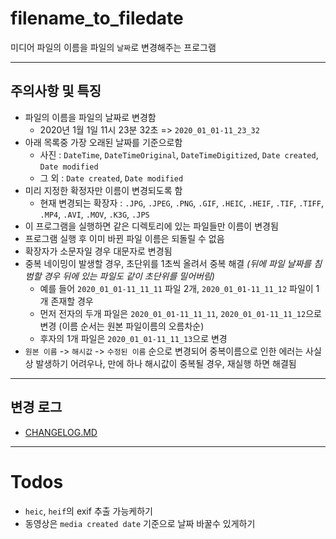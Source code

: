 # filename_to_filedate

미디어 파일의 이름을 파일의 `날짜`로 변경해주는 프로그램

---

## 주의사항 및 특징

- 파일의 이름을 파일의 날짜로 변경함
    - 2020년 1월 1일 11시 23분 32초 => `2020_01_01-11_23_32`
- 아래 목록중 가장 오래된 날짜를 기준으로함
    - 사진 : `DateTime`, `DateTimeOriginal`, `DateTimeDigitized`, `Date created`, `Date modified`
    - 그 외 : `Date created`, `Date modified`
- 미리 지정한 확정자만 이름이 변경되도록 함 
    - 현재 변경되는 확장자 : `.JPG`, `.JPEG`, `.PNG`, `.GIF`, `.HEIC`, `.HEIF`, `.TIF`, `.TIFF`, `.MP4`, `.AVI`, `.MOV`, `.K3G`, `.JPS`
- 이 프로그램을 실행하면 같은 디렉토리에 있는 파일들만 이름이 변경됨
- 프로그램 실행 후 이미 바뀐 파일 이름은 되돌릴 수 없음
- 확장자가 소문자일 경우 대문자로 변경됨
- 중복 네이밍이 발생할 경우, 초단위를 1초씩 올려서 중복 해결 *(뒤에 파일 날짜를 침범할 경우 뒤에 있는 파일도 같이 초단위를 밀어버림)*
    - 예를 들어 `2020_01_01-11_11_11` 파일 2개, `2020_01_01-11_11_12` 파일이 1개 존재할 경우
    - 먼저 전자의 두개 파일은 `2020_01_01-11_11_11`, `2020_01_01-11_11_12`으로 변경 (이름 순서는 원본 파일이름의 오름차순)
    - 후자의 1개 파일은 `2020_01_01-11_11_13`으로 변경
- `원본 이름` -> `해시값` -> `수정된 이름` 순으로 변경되어 중복이름으로 인한 에러는 사실상 발생하기 어려우나, 만에 하나 해시값이 중복될 경우, 재실행 하면 해결됨

---

## 변경 로그

- [CHANGELOG.MD](https://github.com/syki66/filename_to_timestamp/blob/master/CHANGELOG.MD)

---

# Todos

- `heic`, `heif`의 exif 추출 가능케하기
- 동영상은 `media created date` 기준으로 날짜 바꿀수 있게하기